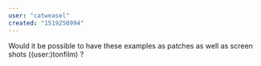 ```yaml
---
user: "catweasel"
created: "1519250994"
---
```


Would it be possible to have these examples as patches as well as screen shots ((user:)tonfilm) ?
